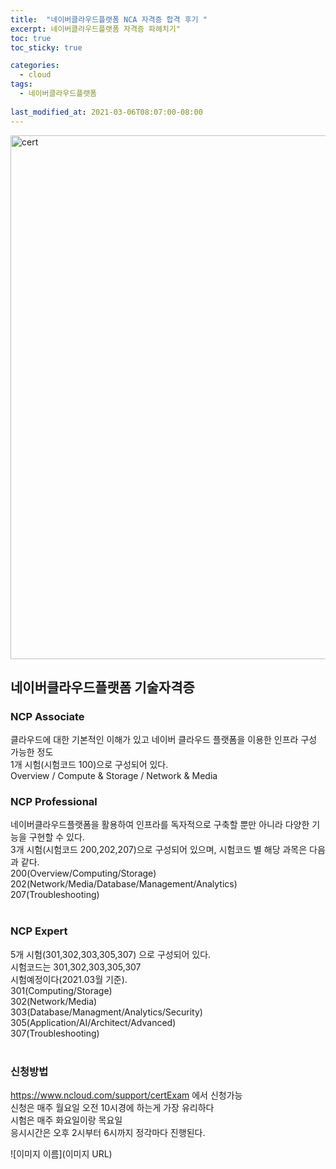 ```yaml
---
title:  "네이버클라우드플랫폼 NCA 자격증 합격 후기 "
excerpt: 네이버클라우드플랫폼 자격증 파헤치기"
toc: true
toc_sticky: true

categories:
  - cloud
tags:
  - 네이버클라우드플랫폼
  
last_modified_at: 2021-03-06T08:07:00-08:00
---
```

<img width="838" alt="cert" src="https://user-images.githubusercontent.com/41941627/112358085-5848e780-8d13-11eb-9e9a-ae61a4263bb8.png">


## 네이버클라우드플랫폼 기술자격증
### NCP Associate 
클라우드에 대한 기본적인 이해가 있고 네이버 클라우드 플랫폼을 이용한 인프라 구성 가능한 정도<br>
1개 시험(시험코드 100)으로 구성되어 있다.<br>
Overview / Compute & Storage / Network & Media <br>

### NCP Professional
네이버클라우드플랫폼을 활용하여 인프라를 독자적으로 구축할 뿐만 아니라 다양한 기능을 구현할 수 있다.<br>
3개 시험(시험코드 200,202,207)으로 구성되어 있으며, 시험코드 별 해당 과목은 다음과 같다.<br>
200(Overview/Computing/Storage)<br>
202(Network/Media/Database/Management/Analytics)<br>
207(Troubleshooting)<br>
<br>

### NCP Expert
5개 시험(301,302,303,305,307) 으로 구성되어 있다.<br>
시험코드는 301,302,303,305,307<br>
시험예정이다(2021.03월 기준).<br>
301(Computing/Storage)<br>
302(Network/Media)<br>
303(Database/Managment/Analytics/Security)<br>
305(Application/AI/Architect/Advanced)<br>
307(Troubleshooting)<br>
<br>

### 신청방법
https://www.ncloud.com/support/certExam 에서 신청가능<br>
신청은 매주 월요일 오전 10시경에 하는게 가장 유리하다<br>
시험은 매주 화요일이랑 목요일<br>
응시시간은 오후 2시부터 6시까지 정각마다 진행된다.<br>

![이미지 이름](이미지 URL)
<br>

